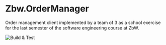 # Zbw.OrderManager
Order management client implemented by a team of 3 as a school exercise for the last semester of the software engineering course at ZbW.

![Build & Test](https://github.com/MasterAzazel/Zbw.OrderManager/actions/workflows/main.yml/badge.svg)